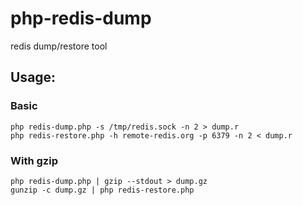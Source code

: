 # php-redis-dump

redis dump/restore tool

## Usage:

### Basic

```
php redis-dump.php -s /tmp/redis.sock -n 2 > dump.r
php redis-restore.php -h remote-redis.org -p 6379 -n 2 < dump.r
```

### With gzip

```
php redis-dump.php | gzip --stdout > dump.gz
gunzip -c dump.gz | php redis-restore.php
```